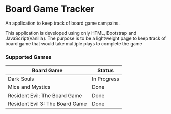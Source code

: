# Board Game Tracker

An application to keep track of board game campains.

This application is developed using only HTML, Bootstrap and JavaScript(Vanilla). The purpose is to be a lightweight page to keep track of board game that would take multiple plays to complete the game

### Supported Games

| Board Game                      | Status      |
|---------------------------------|-------------|
| Dark Souls                      | In Progress |
| Mice and Mystics                | Done        |
| Resident Evil: The Board Game   | Done        |
| Resident Evil 3: The Board Game | Done        |
